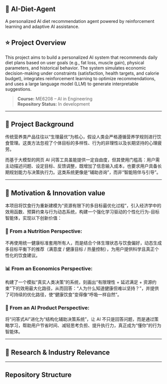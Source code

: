 
## 🍚 AI-Diet-Agent

A personalized AI diet recommendation agent powered by reinforcement learning and adaptive AI assistance.


## ⭐ Project Overview

This project aims to build a personalized AI system that recommends daily diet plans based on user goals (e.g., fat loss, muscle gain), physical parameters, and historical behavior. The system simulates economic decision-making under constraints (satisfaction, health targets, and calorie budget), integrates reinforcement learning to optimize recommendations, and uses a large language model (LLM) to generate interpretable suggestions.

> **Course:** ME6208 – AI in Engineering   
> **Repository Status:** In development

---
## 🎯 Project Background

传统营养类产品往往以“生理最优”为核心，假设人类会严格遵循营养学规则进行饮食管理。这类方法忽视了个体目标的多样性、行为的非理性以及长期坚持的心理疲劳。

而基于大模型的网页 AI 问答工具虽能提供一定自由度，但其使用门槛高：用户需主动描述问题、设定目标、反馈调整，既增加了信息输入成本，也要求用户具备长期规划能力与决策执行力。这类系统更像是“辅助咨询”，而非“智能陪伴与引导”。

---
## 🚀 Motivation & Innovation value
本项目将饮食行为重新建模为“资源有限下的多目标最优化过程”，引入经济学中的效用函数、预算约束与行为动态系统，构建一个强化学习驱动的个性化行为-目标智能体，实现以下创新价值：

### 🔬 From a Nutrition Perspective:
不再使用统一健康标准套用所有人，而是结合个体生理状态与饮食偏好，动态生成多目标平衡下的推荐（满意度 / 健康目标 / 热量控制），为用户提供科学且真正个性化的饮食建议。

### 📊 From an Economics Perspective:
构建了一个模拟“真实人类决策”的系统，刻画出“有限理性 + 延迟满足 + 资源约束”下的效用最大化路径，从而回答：“人为什么知道健康但难以坚持？”，并提供了可持续的优化路径，使“健康饮食”变得像“呼吸一样自然”。

### 🤖 From an AI Product Perspective:
将“问答式AI”进化为“结构化辅助决策系统”，让 AI 不只是回答问题，而是通过策略学习，帮助用户节省时间、减轻思考负担、提升执行力，真正成为“懂你”的行为智能体。

---
## 🧾 Research & Industry Relevance


---
## Repository Structure

